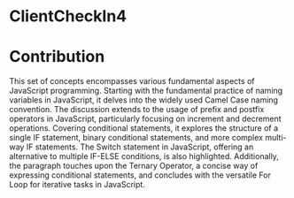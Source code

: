 # ClientCheckIn4


# Contribution
This set of concepts encompasses various fundamental aspects of JavaScript programming. Starting with the fundamental practice of naming variables in JavaScript, it delves into the widely used Camel Case naming convention. The discussion extends to the usage of prefix and postfix operators in JavaScript, particularly focusing on increment and decrement operations. Covering conditional statements, it explores the structure of a single IF statement, binary conditional statements, and more complex multi-way IF statements. The Switch statement in JavaScript, offering an alternative to multiple IF-ELSE conditions, is also highlighted. Additionally, the paragraph touches upon the Ternary Operator, a concise way of expressing conditional statements, and concludes with the versatile For Loop for iterative tasks in JavaScript.